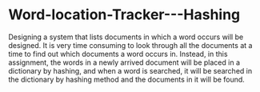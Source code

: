 # Word-location-Tracker---Hashing
Designing a system that lists documents in which a word occurs will be designed. It is very time consuming to look through all the documents at a time to find out which documents a word occurs in. Instead, in this assignment, the words in a newly arrived document will be placed in a dictionary by hashing, and when a word is searched, it will be searched in the dictionary by hashing method and the documents in it will be found.

